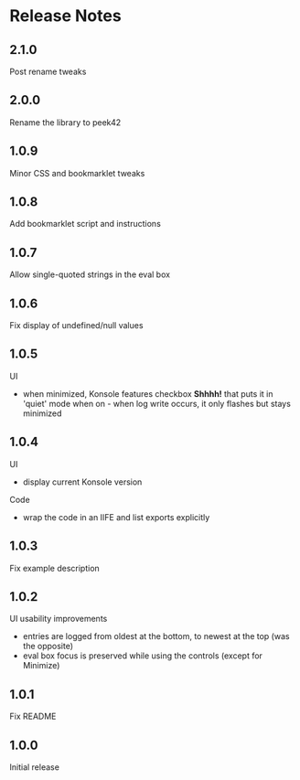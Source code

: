 # Release Notes

## 2.1.0

Post rename tweaks

## 2.0.0

Rename the library to peek42

## 1.0.9

Minor CSS and bookmarklet tweaks

## 1.0.8

Add bookmarklet script and instructions

## 1.0.7

Allow single-quoted strings in the eval box

## 1.0.6

Fix display of undefined/null values

## 1.0.5

UI

* when minimized, Konsole features checkbox **Shhhh!** that puts it in 'quiet' mode when on - when log write occurs, it only flashes but stays minimized

## 1.0.4

UI

* display current Konsole version

Code

* wrap the code in an IIFE and list exports explicitly

## 1.0.3

Fix example description

## 1.0.2

UI usability improvements

* entries are logged from oldest at the bottom, to newest at the top (was the opposite)
* eval box focus is preserved while using the controls (except for Minimize)

## 1.0.1

Fix README

## 1.0.0

Initial release
